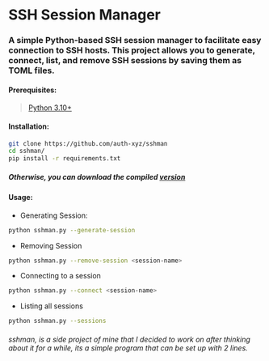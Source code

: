 # SSH Session Manager

### A simple Python-based SSH session manager to facilitate easy connection to SSH hosts. This project allows you to generate, connect, list, and remove SSH sessions by saving them as TOML files.


#### Prerequisites:
> [Python 3.10+](https://python.org/downloads/)

#### Installation:

```bash
git clone https://github.com/auth-xyz/sshman
cd sshman/
pip install -r requirements.txt
```

##### Otherwise, you can download the compiled [version](https://github.com/auth-xyz/sshman/releases/)

#### Usage:

* Generating Session:
```bash
python sshman.py --generate-session
```

* Removing Session
```bash
python sshman.py --remove-session <session-name>
```

* Connecting to a session
```bash
python sshman.py --connect <session-name>
```

* Listing all sessions
```bash
python sshman.py --sessions
```


###### sshman, is a side project of mine that I decided to work on after thinking about it for a while, its a simple program that can be set up with 2 lines.

